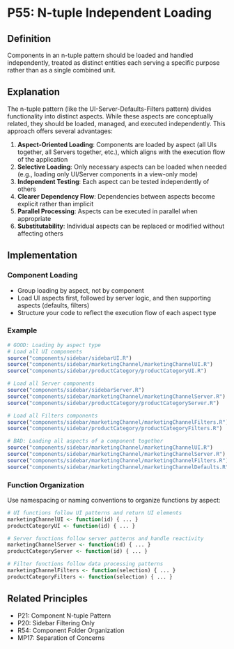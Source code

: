 # P55: N-tuple Independent Loading

## Definition
Components in an n-tuple pattern should be loaded and handled independently, treated as distinct entities each serving a specific purpose rather than as a single combined unit.

## Explanation
The n-tuple pattern (like the UI-Server-Defaults-Filters pattern) divides functionality into distinct aspects. While these aspects are conceptually related, they should be loaded, managed, and executed independently. This approach offers several advantages:

1. **Aspect-Oriented Loading**: Components are loaded by aspect (all UIs together, all Servers together, etc.), which aligns with the execution flow of the application
2. **Selective Loading**: Only necessary aspects can be loaded when needed (e.g., loading only UI/Server components in a view-only mode)
3. **Independent Testing**: Each aspect can be tested independently of others
4. **Clearer Dependency Flow**: Dependencies between aspects become explicit rather than implicit
5. **Parallel Processing**: Aspects can be executed in parallel when appropriate
6. **Substitutability**: Individual aspects can be replaced or modified without affecting others

## Implementation

### Component Loading
- Group loading by aspect, not by component
- Load UI aspects first, followed by server logic, and then supporting aspects (defaults, filters)
- Structure your code to reflect the execution flow of each aspect type

### Example
```r
# GOOD: Loading by aspect type
# Load all UI components
source("components/sidebar/sidebarUI.R")
source("components/sidebar/marketingChannel/marketingChannelUI.R")
source("components/sidebar/productCategory/productCategoryUI.R")

# Load all Server components
source("components/sidebar/sidebarServer.R")
source("components/sidebar/marketingChannel/marketingChannelServer.R")
source("components/sidebar/productCategory/productCategoryServer.R")

# Load all Filters components
source("components/sidebar/marketingChannel/marketingChannelFilters.R")
source("components/sidebar/productCategory/productCategoryFilters.R")

# BAD: Loading all aspects of a component together
source("components/sidebar/marketingChannel/marketingChannelUI.R")
source("components/sidebar/marketingChannel/marketingChannelServer.R")
source("components/sidebar/marketingChannel/marketingChannelFilters.R")
source("components/sidebar/marketingChannel/marketingChannelDefaults.R")
```

### Function Organization
Use namespacing or naming conventions to organize functions by aspect:

```r
# UI functions follow UI patterns and return UI elements
marketingChannelUI <- function(id) { ... }
productCategoryUI <- function(id) { ... }

# Server functions follow server patterns and handle reactivity
marketingChannelServer <- function(id) { ... }
productCategoryServer <- function(id) { ... }

# Filter functions follow data processing patterns
marketingChannelFilters <- function(selection) { ... }
productCategoryFilters <- function(selection) { ... }
```

## Related Principles
- P21: Component N-tuple Pattern
- P20: Sidebar Filtering Only
- R54: Component Folder Organization
- MP17: Separation of Concerns